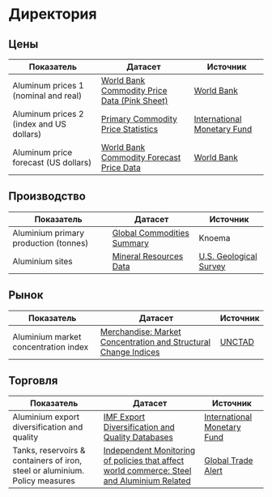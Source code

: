 # Директория

## Цены
| Показатель                               | Датасет                                                                                                                             | Источник                                                                                     |
| ---------------------------------------- | ----------------------------------------------------------------------------------------------------------------------------------- | -------------------------------------------------------------------------------------------- |
| Aluminum prices 1 (nominal and real)     | [World Bank Commodity Price Data (Pink Sheet)](https://public.knoema.com/fwozvye/world-bank-commodity-price-data-pink-sheet)        | [World Bank](https://www.worldbank.org/en/research/commodity-markets)                        |
| Aluminum prices 2 (index and US dollars) | [Primary Commodity Price Statistics](https://public.knoema.com/nvoozfc/primary-commodity-price-statistics)                          | [International Monetary Fund](https://data.imf.org/?sk=471DDDF8-D8A7-499A-81BA-5B332C01F8B9) |
| Aluminum price forecast (US dollars)     | [World Bank Commodity Forecast Price Data](https://public.knoema.com/ztbgeff/world-bank-commodity-forecast-price-data-october-2024) | [World Bank](https://www.worldbank.org/en/research/commodity-markets#3)                      |

## Производство
| Показатель                            | Датасет                                                                                    | Источник                                                |
| ------------------------------------- | ------------------------------------------------------------------------------------------ | ------------------------------------------------------- |
| Aluminium primary production (tonnes) | [Global Commodities Summary](https://public.knoema.com/ikaygle/global-commodities-summary) | Knoema                                                  |
| Aluminium sites                       | [Mineral Resources Data](https://public.knoema.com/mhicblg/mineral-resources-data-mrds)    | [U.S. Geological Survey](https://mrdata.usgs.gov/mrds/) |

## Рынок
| Показатель                           | Датасет                                                                                                                                                             | Источник                                            |
| ------------------------------------ | ------------------------------------------------------------------------------------------------------------------------------------------------------------------- | --------------------------------------------------- |
| Aluminium market concentration index | [Merchandise: Market Concentration and Structural Change Indices](https://public.knoema.com/rcbyefg/merchandise-market-concentration-and-structural-change-indices) | [UNCTAD](https://unctadstat.unctad.org/datacentre/) |

## Торговля
| Показатель                                                                  |  Датасет                                                                                                                                                                                                                | Источник                                                                                                  |
| --------------------------------------------------------------------------- | ------------------------------------------------------------------------------------------------------------------------------------------------------------------------------------------------------------------------- | --------------------------------------------------------------------------------------------------------- |
| Aluminium export diversification and quality                                | [IMF Export Diversification and Quality Databases](https://public.knoema.com/vfcvtl/imf-export-diversification-and-quality-databases)                                                                                     | [International Monetary Fund](https://www.imf.org/external/np/res/dfidimf/diversification.htm)            |
| Tanks, reservoirs & containers of iron, steel or aluminium. Policy measures | [Independent Monitoring of policies that affect world commerce: Steel and Aluminium Related](https://public.knoema.com/oawffpg/independent-monitoring-of-policies-that-affect-world-commerce-steel-and-aluminium-related) | [Global Trade Alert](https://www.globaltradealert.org/sector/422/period-from_20090101/period-to_20190325) |